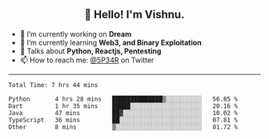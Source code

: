 <h2 align="center">👋 Hello! I'm Vishnu.</h2>


- 🔭 I’m currently working on **Dream**
- 🌱 I’m currently learning **Web3, and Binary Exploitation**
- 💬 Talks about **Python, Reactjs, Pentesting**
- 📫 How to reach me: [@5P34R](https://twitter.com/Vishnu27302693) on Twitter

---
<!--START_SECTION:waka-->

```text
Total Time: 7 hrs 44 mins

Python       4 hrs 28 mins   ██████████████▒░░░░░░░░░░   56.85 %
Dart         1 hr 35 mins    █████░░░░░░░░░░░░░░░░░░░░   20.16 %
Java         47 mins         ██▓░░░░░░░░░░░░░░░░░░░░░░   10.02 %
TypeScript   36 mins         ██░░░░░░░░░░░░░░░░░░░░░░░   07.81 %
Other        8 mins          ▒░░░░░░░░░░░░░░░░░░░░░░░░   01.72 %
```

<!--END_SECTION:waka-->
